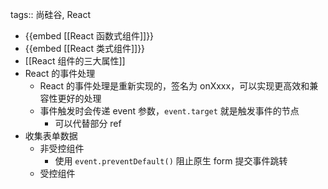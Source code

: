 tags:: 尚硅谷, React

- {{embed [[React 函数式组件]]}}
- {{embed [[React 类式组件]]}}
- [[React 组件的三大属性]]
- React 的事件处理
	- React 的事件处理是重新实现的，签名为 onXxxx，可以实现更高效和兼容性更好的处理
	- 事件触发时会传递 event 参数，`event.target` 就是触发事件的节点
		- 可以代替部分 ref
- 收集表单数据
	- 非受控组件
		- 使用 `event.preventDefault()` 阻止原生 form 提交事件跳转
	- 受控组件